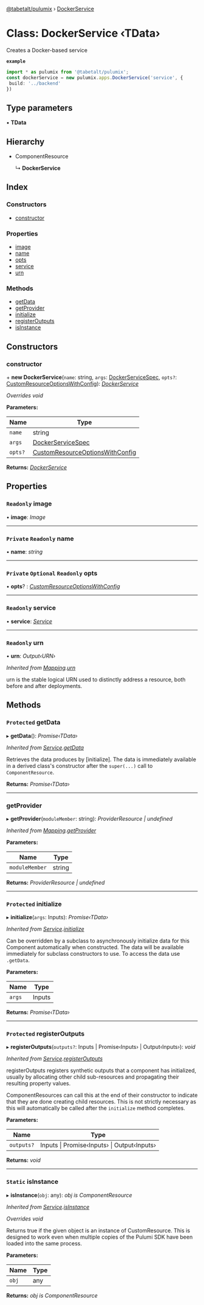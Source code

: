 [@tabetalt/pulumix](../README.md) › [DockerService](dockerservice.md)

# Class: DockerService ‹**TData**›

Creates a Docker-based service

**`example`** 
```typescript
import * as pulumix from '@tabetalt/pulumix';
const dockerService = new pulumix.apps.DockerService('service', {
 build: '../backend'
})
```

## Type parameters

▪ **TData**

## Hierarchy

* ComponentResource

  ↳ **DockerService**

## Index

### Constructors

* [constructor](dockerservice.md#constructor)

### Properties

* [image](dockerservice.md#readonly-image)
* [name](dockerservice.md#private-readonly-name)
* [opts](dockerservice.md#private-optional-readonly-opts)
* [service](dockerservice.md#readonly-service)
* [urn](dockerservice.md#readonly-urn)

### Methods

* [getData](dockerservice.md#protected-getdata)
* [getProvider](dockerservice.md#getprovider)
* [initialize](dockerservice.md#protected-initialize)
* [registerOutputs](dockerservice.md#protected-registeroutputs)
* [isInstance](dockerservice.md#static-isinstance)

## Constructors

###  constructor

\+ **new DockerService**(`name`: string, `args`: [DockerServiceSpec](../interfaces/dockerservicespec.md), `opts?`: [CustomResourceOptionsWithConfig](../interfaces/customresourceoptionswithconfig.md)): *[DockerService](dockerservice.md)*

*Overrides void*

**Parameters:**

Name | Type |
------ | ------ |
`name` | string |
`args` | [DockerServiceSpec](../interfaces/dockerservicespec.md) |
`opts?` | [CustomResourceOptionsWithConfig](../interfaces/customresourceoptionswithconfig.md) |

**Returns:** *[DockerService](dockerservice.md)*

## Properties

### `Readonly` image

• **image**: *Image*

___

### `Private` `Readonly` name

• **name**: *string*

___

### `Private` `Optional` `Readonly` opts

• **opts**? : *[CustomResourceOptionsWithConfig](../interfaces/customresourceoptionswithconfig.md)*

___

### `Readonly` service

• **service**: *[Service](service.md)*

___

### `Readonly` urn

• **urn**: *Output‹URN›*

*Inherited from [Mapping](mapping.md).[urn](mapping.md#readonly-urn)*

urn is the stable logical URN used to distinctly address a resource, both before and after
deployments.

## Methods

### `Protected` getData

▸ **getData**(): *Promise‹TData›*

*Inherited from [Service](service.md).[getData](service.md#protected-getdata)*

Retrieves the data produces by [initialize].  The data is immediately available in a
derived class's constructor after the `super(...)` call to `ComponentResource`.

**Returns:** *Promise‹TData›*

___

###  getProvider

▸ **getProvider**(`moduleMember`: string): *ProviderResource | undefined*

*Inherited from [Mapping](mapping.md).[getProvider](mapping.md#getprovider)*

**Parameters:**

Name | Type |
------ | ------ |
`moduleMember` | string |

**Returns:** *ProviderResource | undefined*

___

### `Protected` initialize

▸ **initialize**(`args`: Inputs): *Promise‹TData›*

*Inherited from [Service](service.md).[initialize](service.md#protected-initialize)*

Can be overridden by a subclass to asynchronously initialize data for this Component
automatically when constructed.  The data will be available immediately for subclass
constructors to use.  To access the data use `.getData`.

**Parameters:**

Name | Type |
------ | ------ |
`args` | Inputs |

**Returns:** *Promise‹TData›*

___

### `Protected` registerOutputs

▸ **registerOutputs**(`outputs?`: Inputs | Promise‹Inputs› | Output‹Inputs›): *void*

*Inherited from [Service](service.md).[registerOutputs](service.md#protected-registeroutputs)*

registerOutputs registers synthetic outputs that a component has initialized, usually by
allocating other child sub-resources and propagating their resulting property values.

ComponentResources can call this at the end of their constructor to indicate that they are
done creating child resources.  This is not strictly necessary as this will automatically be
called after the `initialize` method completes.

**Parameters:**

Name | Type |
------ | ------ |
`outputs?` | Inputs &#124; Promise‹Inputs› &#124; Output‹Inputs› |

**Returns:** *void*

___

### `Static` isInstance

▸ **isInstance**(`obj`: any): *obj is ComponentResource*

*Inherited from [Service](service.md).[isInstance](service.md#static-isinstance)*

*Overrides void*

Returns true if the given object is an instance of CustomResource.  This is designed to work even when
multiple copies of the Pulumi SDK have been loaded into the same process.

**Parameters:**

Name | Type |
------ | ------ |
`obj` | any |

**Returns:** *obj is ComponentResource*
